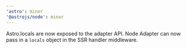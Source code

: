```yaml
---
'astro': minor
'@astrojs/node': minor
---
```


Astro.locals are now exposed to the adapter API. Node Adapter can now pass in a `locals` object in the SSR handler middleware.
